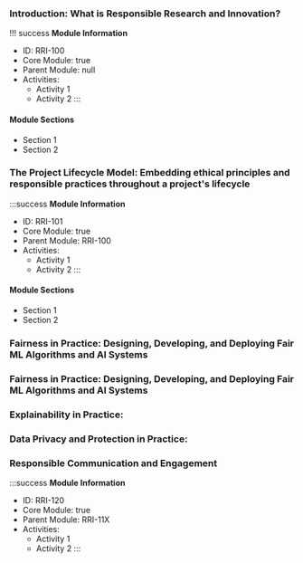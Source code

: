 ### Introduction: What is Responsible Research and Innovation?

!!! success
**Module Information**
* ID: RRI-100
* Core Module: true
* Parent Module: null
* Activities:
    * Activity 1
    * Activity 2
:::

#### Module Sections

- Section 1
- Section 2

### The Project Lifecycle Model: Embedding ethical principles and responsible practices throughout a project's lifecycle

:::success
**Module Information**
* ID: RRI-101
* Core Module: true
* Parent Module: RRI-100
* Activities:
    * Activity 1
    * Activity 2
:::

#### Module Sections

- Section 1
- Section 2

### Fairness in Practice: Designing, Developing, and Deploying Fair ML Algorithms and AI Systems 

### Fairness in Practice: Designing, Developing, and Deploying Fair ML Algorithms and AI Systems 

### Explainability in Practice: 

### Data Privacy and Protection in Practice: 

### Responsible Communication and Engagement

:::success
**Module Information**
* ID: RRI-120
* Core Module: true
* Parent Module: RRI-11X
* Activities:
    * Activity 1
    * Activity 2
:::
